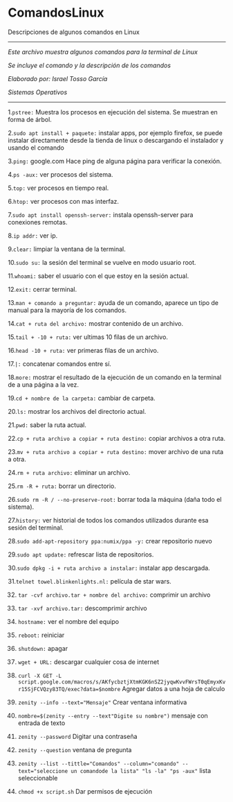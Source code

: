 # ComandosLinux
Descripciones de algunos comandos en Linux

*******************************************************************

   *Este archivo muestra algunos comandos para la terminal de Linux*

   *Se incluye el comando y la descripción de los comandos*

   *Elaborado por: Israel Tosso García*

   *Sistemas Operativos*

********************************************************************

1.`pstree:` Muestra los procesos en ejecución del sistema. Se muestran en forma de árbol.

2.`sudo apt install + paquete:` instalar apps, por ejemplo firefox, se puede instalar directamente desde la tienda de linux o descargando el instalador y usando el comando 

3.`ping:` google.com    Hace ping de alguna página para verificar la conexión.

4.`ps -aux:` ver procesos del sistema.

5.`top:` ver procesos en tiempo real. 

6.`htop:` ver procesos con mas interfaz. 

7.`sudo apt install openssh-server:` instala openssh-server para conexiones remotas.

8.`ip addr:` ver ip.

9.`clear:` limpiar la ventana de la terminal.

10.`sudo su:` la sesión del terminal se vuelve en modo usuario root.

11.`whoami:` saber el usuario con el que estoy en la sesión actual.

12.`exit:` cerrar terminal.

13.`man + comando a preguntar:` ayuda de un comando, aparece un tipo de manual para la mayoría de los comandos. 

14.`cat + ruta del archivo:` mostrar contenido de un archivo.

15.`tail + -10 + ruta:` ver ultimas 10 filas de un archivo.

16.`head -10 + ruta:` ver primeras filas de un archivo.

17.`|:` concatenar comandos entre sí.

18.`more:` mostrar el resultado de la ejecución de un comando en la terminal de a una página a la vez.

19.`cd + nombre de la carpeta:` cambiar de carpeta.

20.`ls:` mostrar los archivos del directorio actual.

21.`pwd:` saber la ruta actual.

22.`cp + ruta archivo a copiar + ruta destino:` copiar archivos a otra ruta.

23.`mv + ruta archivo a copiar + ruta destino:` mover archivo de una ruta a otra.

24.`rm + ruta archivo:` eliminar un archivo.

25.`rm -R + ruta:` borrar un directorio.

26.`sudo rm -R / --no-preserve-root:` borrar toda la máquina (daña todo el sistema).

27.`history:` ver historial de todos los comandos utilizados durante esa sesión del terminal.

28.`sudo add-apt-repository ppa:numix/ppa -y:` crear repositorio nuevo

29.`sudo apt update:` refrescar lista de repositorios.

30.`sudo dpkg -i + ruta archivo a instalar:` instalar app descargada.

31.`telnet towel.blinkenlights.nl:` película de star wars.

32. `tar -cvf archivo.tar + nombre del archivo:` comprimir un archivo

33. `tar -xvf archivo.tar:` descomprimir archivo

34. `hostname:` ver el nombre del equipo

35. `reboot:` reiniciar

36. `shutdown:` apagar

37. `wget + URL:` descargar cualquier cosa de internet

38. `curl -X GET -L script.google.com/macros/s/AKfycbztjXtmKGK6nSZ2jyqwKvvFWrsT0qEmyxKvr15SjFCVQzy83TQ/exec?data=$nombre` Agregar datos a una hoja de calculo

39. `zenity --info --text="Mensaje"` Crear ventana informativa

40. `nombre=$(zenity --entry --text"Digite su nombre")` mensaje con entrada de texto

41. `zenity --password` Digitar una contraseña

42. `zenity --question` ventana de pregunta

43. `zenity --list --tittle="Comandos" --column="comando" --text="seleccione un comandode la lista" "ls -la" "ps -aux"` lista seleccionable

44. `chmod +x script.sh` Dar permisos de ejecución
